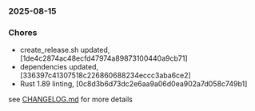 ### 2025-08-15

### Chores
+ create_release.sh updated, [1de4c2874ac48ecfd47974a89873100440a9cb71]
+ dependencies updated, [336397c41307518c226860688234eccc3aba6ce2]
+ Rust 1.89 linting, [0c8d3b6d73dc2e6aa9a06d0ea902a7d058c749b1]

see <a href='https://github.com/mrjackwills/push_alarm_backend/blob/main/CHANGELOG.md'>CHANGELOG.md</a> for more details
